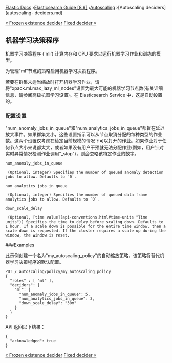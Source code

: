 

[Elastic Docs](/guide/) ›[Elasticsearch Guide [8.9]](index.md)
›[Autoscaling](xpack-autoscaling.md) ›[Autoscaling deciders](autoscaling-
deciders.md)

[« Frozen existence decider](autoscaling-frozen-existence-decider.md) [Fixed
decider »](autoscaling-fixed-decider.md)

## 机器学习决策程序

机器学习决策程序 ('ml') 计算内存和 CPU 要求以运行机器学习作业和训练的模型。

为管理"ml"节点的策略启用机器学习决策程序。

若要在群集未适当缩放时打开机器学习作业，请将"xpack.ml.max_lazy_ml_nodes"设置为最大可能的机器学习节点数(有关详细信息，请参阅高级机器学习设置)。在 Elasticsearch Service 中，这是自动设置的。

### 配置设置

"num_anomaly_jobs_in_queue"和"num_analytics_jobs_in_queue"都旨在延迟放大事件。如果群集太小，这些设置指示可以从节点取消分配的每种类型的作业数。这两个设置仅考虑在给定当前规模的情况下可以打开的作业。如果作业对于任何节点大小来说都太大，或者如果没有用户干预就无法分配作业(例如，用户针对实时异常情况检测作业调用"_stop")，则会忽略该特定作业的数字。

`num_anomaly_jobs_in_queue`

     (Optional, integer) Specifies the number of queued anomaly detection jobs to allow. Defaults to `0`. 
`num_analytics_jobs_in_queue`

     (Optional, integer) Specifies the number of queued data frame analytics jobs to allow. Defaults to `0`. 
`down_scale_delay`

     (Optional, [time value](api-conventions.html#time-units "Time units")) Specifies the time to delay before scaling down. Defaults to 1 hour. If a scale down is possible for the entire time window, then a scale down is requested. If the cluster requires a scale up during the window, the window is reset. 

###Examples

此示例创建一个名为"my_autoscaling_policy"的自动缩放策略，该策略将替代机器学习决策程序的默认配置。

    
    
    PUT /_autoscaling/policy/my_autoscaling_policy
    {
      "roles" : [ "ml" ],
      "deciders": {
        "ml": {
          "num_anomaly_jobs_in_queue": 5,
          "num_analytics_jobs_in_queue": 3,
          "down_scale_delay": "30m"
        }
      }
    }

API 返回以下结果：

    
    
    {
      "acknowledged": true
    }

[« Frozen existence decider](autoscaling-frozen-existence-decider.md) [Fixed
decider »](autoscaling-fixed-decider.md)
